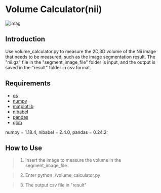 # Volume Calculator(nii)

![imag](https://user-images.githubusercontent.com/66405055/101341321-41959680-38c4-11eb-9b58-046df56947d5.PNG)



## Introduction

Use volume_calculator.py to measure the 2D,3D volume of the Nii image that needs to be measured, such as the image segmentation result.
The "nii.gz" file in the "segment_image_file" folder is input, and the output is saved in the "result" folder in csv format.

## Requirements

* [os](https://pypi.org/project/os-sys/)
* [numpy](https://pypi.org/project/numpy/)
* [matplotlib](https://pypi.org/project/matplotlib/)
* [nibabel](https://pypi.org/project/nibabel/)
* [pandas](https://pypi.org/project/pandas/)
* [glob](https://pypi.org/project/glob2/)

numpy = 1.18.4, nibabel = 2.4.0, pandas = 0.24.2:



## How to Use

> 1. Insert the image to measure the volume in the segment_image_file.

> 2. Enter python ./volume_calculator.py

> 3. The output csv file in "result"
